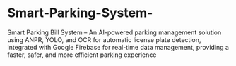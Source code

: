# Smart-Parking-System-
Smart Parking Bill System – An AI-powered parking management solution using ANPR, YOLO, and OCR for automatic license plate detection, integrated with Google Firebase for real-time data management, providing a faster, safer, and more efficient parking experience

